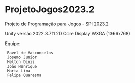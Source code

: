 # ProjetoJogos2023.2
 Projeto de Programação para Jogos - SPI 2023.2
 
 Unity versão 2022.3.7f1
 2D Core
 Display WXGA (1366x768)
 
 Equipe:
 
	 Ravel de Vasconcelos
	 Josemo Junior
	 Helton Diniz
	 João Henrique
	 Marta Lima
	 Felipe Quaresma
 
 

